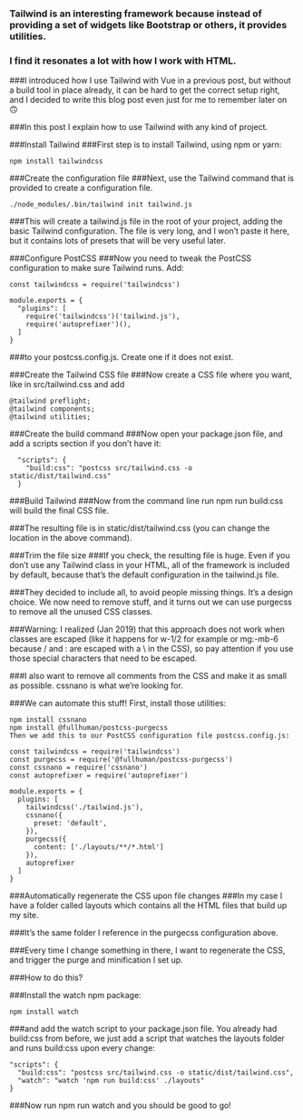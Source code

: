 
### Tailwind is an interesting framework because instead of providing a set of widgets like Bootstrap or others, it provides utilities.

### I find it resonates a lot with how I work with HTML.

###I introduced how I use Tailwind with Vue in a previous post, but without a build tool in place already, it can be hard to get the correct setup right, and I decided to write this blog post even just for me to remember later on 🙃

###In this post I explain how to use Tailwind with any kind of project.

###Install Tailwind
###First step is to install Tailwind, using npm or yarn:

```
npm install tailwindcss
```

###Create the configuration file
###Next, use the Tailwind command that is provided to create a configuration file.

```
./node_modules/.bin/tailwind init tailwind.js
```

###This will create a tailwind.js file in the root of your project, adding the basic Tailwind configuration. The file is very long, and I won’t paste it here, but it contains lots of presets that will be very useful later.

###Configure PostCSS
###Now you need to tweak the PostCSS configuration to make sure Tailwind runs. Add:

```
const tailwindcss = require('tailwindcss')

module.exports = {
  "plugins": [
    require('tailwindcss')('tailwind.js'),
    require('autoprefixer')(),
  ]
}
```

###to your postcss.config.js. Create one if it does not exist.

###Create the Tailwind CSS file
###Now create a CSS file where you want, like in src/tailwind.css and add

```
@tailwind preflight;
@tailwind components;
@tailwind utilities;
```

###Create the build command
###Now open your package.json file, and add a scripts section if you don’t have it:

```
  "scripts": {
    "build:css": "postcss src/tailwind.css -o static/dist/tailwind.css"
  }
```

###Build Tailwind
###Now from the command line run npm run build:css will build the final CSS file.

###The resulting file is in static/dist/tailwind.css (you can change the location in the above command).

###Trim the file size
###If you check, the resulting file is huge. Even if you don’t use any Tailwind class in your HTML, all of the framework is included by default, because that’s the default configuration in the tailwind.js file.

###They decided to include all, to avoid people missing things. It’s a design choice. We now need to remove stuff, and it turns out we can use purgecss to remove all the unused CSS classes.

###Warning: I realized (Jan 2019) that this approach does not work when classes are escaped (like it happens for w-1/2 for example or mg:-mb-6 because / and : are escaped with a \ in the CSS), so pay attention if you use those special characters that need to be escaped.

###I also want to remove all comments from the CSS and make it as small as possible. cssnano is what we’re looking for.

###We can automate this stuff! First, install those utilities:

```
npm install cssnano
npm install @fullhuman/postcss-purgecss
Then we add this to our PostCSS configuration file postcss.config.js:

const tailwindcss = require('tailwindcss')
const purgecss = require('@fullhuman/postcss-purgecss')
const cssnano = require('cssnano')
const autoprefixer = require('autoprefixer')

module.exports = {
  plugins: [
    tailwindcss('./tailwind.js'),
    cssnano({
      preset: 'default',
    }),
    purgecss({
      content: ['./layouts/**/*.html']
    }),
    autoprefixer
  ]
}
```

###Automatically regenerate the CSS upon file changes
###In my case I have a folder called layouts which contains all the HTML files that build up my site.

###It’s the same folder I reference in the purgecss configuration above.

###Every time I change something in there, I want to regenerate the CSS, and trigger the purge and minification I set up.

###How to do this?

###Install the watch npm package:

```
npm install watch
```

###and add the watch script to your package.json file. You already had build:css from before, we just add a script that watches the layouts folder and runs build:css upon every change:

```
"scripts": {
  "build:css": "postcss src/tailwind.css -o static/dist/tailwind.css",
  "watch": "watch 'npm run build:css' ./layouts"
}
```

###Now run npm run watch and you should be good to go!